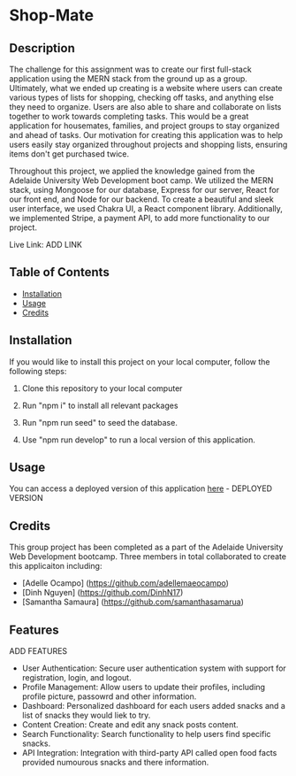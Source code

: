 # Shop-Mate

## Description

The challenge for this assignment was to create our first full-stack application using the MERN stack from the ground up as a group. Ultimately, what we ended up creating is a website where users can create various types of lists for shopping, checking off tasks, and anything else they need to organize. Users are also able to share and collaborate on lists together to work towards completing tasks. This would be a great application for housemates, families, and project groups to stay organized and ahead of tasks. Our motivation for creating this application was to help users easily stay organized throughout projects and shopping lists, ensuring items don't get purchased twice.

Throughout this project, we applied the knowledge gained from the Adelaide University Web Development boot camp. We utilized the MERN stack, using Mongoose for our database, Express for our server, React for our front end, and Node for our backend. To create a beautiful and sleek user interface, we used Chakra UI, a React component library. Additionally, we implemented Stripe, a payment API, to add more functionality to our project.


Live Link: ADD LINK


## Table of Contents 

 - [Installation](#installation)
 - [Usage](#usage)
 - [Credits](#credits)
 
 ## Installation
If you would like to install this project on your local computer, follow the following steps:

1. Clone this repository to your local computer 

2. Run "npm i" to install all relevant packages 

3. Run "npm run seed" to seed the database.

5. Use "npm run develop" to run a local version of this application.


## Usage

You can access a deployed version of this application [here]() - DEPLOYED VERSION


## Credits
 
This group project has been completed as a part of the Adelaide University Web Development bootcamp. Three members in total collaborated to create this applicaiton including:

- [Adelle Ocampo] (https://github.com/adellemaeocampo)
- [Dinh Nguyen] (https://github.com/DinhN17)
- [Samantha Samaura] (https://github.com/samanthasamarua)



## Features
ADD FEATURES
- User Authentication: Secure user authentication system with support for registration, login, and logout.
- Profile Management: Allow users to update their profiles, including profile picture, passowrd and other information.
- Dashboard: Personalized dashboard for each users added snacks and a list of snacks they would liek to try.
- Content Creation: Create and edit any snack posts content.
- Search Functionality: Search functionality to help users find specific snacks.
- API Integration: Integration with third-party API called open food facts provided numourous snacks and there information.


 
